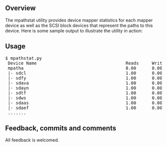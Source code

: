 ## Overview

The mpathstat utility provides device mapper statistics for each mapper device as well as the SCSI block devices that represent the paths to this device. Here is some sample output to illustrate the utility in action:

## Usage
<pre>
$ mpathstat.py
 Device Name                                  Reads     Writes    KBytesR/S  KBytesW/S  Await   
 mpatha                                       8.00      0.00      4096.00    0.00       4.88    
 |- sdcl                                      1.00      0.00      512.00     0.00       4.00    
 |- sdfy                                      1.00      0.00      512.00     0.00       5.00    
 |- sdava                                     1.00      0.00      512.00     0.00       7.00    
 |- sdayn                                     1.00      0.00      512.00     0.00       4.00    
 |- sdtf                                      1.00      0.00      512.00     0.00       5.00    
 |- sdws                                      1.00      0.00      512.00     0.00       4.00    
 |- sdaas                                     1.00      0.00      512.00     0.00       5.00    
 |- sdaef                                     1.00      0.00      512.00     0.00       5.00    
 .......
</pre>

## Feedback, commits and comments

All feedback is welcomed.

